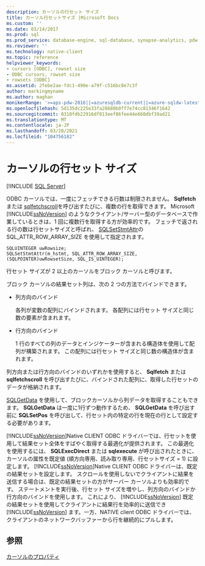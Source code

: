 ```yaml
---
description: カーソルの行セット サイズ
title: カーソル行セットサイズ |Microsoft Docs
ms.custom: ''
ms.date: 03/14/2017
ms.prod: sql
ms.prod_service: database-engine, sql-database, synapse-analytics, pdw
ms.reviewer: ''
ms.technology: native-client
ms.topic: reference
helpviewer_keywords:
- cursors [ODBC], rowset size
- ODBC cursors, rowset size
- rowsets [ODBC]
ms.assetid: 2febe2ae-fdc1-490e-a79f-c516bc8e7c3f
author: markingmyname
ms.author: maghan
monikerRange: '>=aps-pdw-2016||=azuresqldb-current||=azure-sqldw-latest||>=sql-server-2016||>=sql-server-linux-2017||=azuresqldb-mi-current'
ms.openlocfilehash: 5d135dc225e33fa28680b0ff7e74cc81346f1642
ms.sourcegitcommit: 0310fdb22916df013eef86fee44e660dbf39ad21
ms.translationtype: MT
ms.contentlocale: ja-JP
ms.lasthandoff: 03/20/2021
ms.locfileid: "104756182"
---
```

# <a name="cursor-rowset-size"></a>カーソルの行セット サイズ
[!INCLUDE [SQL Server](../../../includes/applies-to-version/sql-asdb-asdbmi-asa-pdw.md)]

  ODBC カーソルでは、一度にフェッチできる行数は制限されません。 **Sqlfetch** または [sqlfetchscroll](../../../relational-databases/native-client-odbc-api/sqlfetchscroll.md)を呼び出すたびに、複数の行を取得できます。 Microsoft [!INCLUDE[ssNoVersion](../../../includes/ssnoversion-md.md)] のようなクライアント/サーバー型のデータベースで作業しているときは、1 回に複数行を取得する方が効率的です。 フェッチで返される行の数は行セットサイズと呼ばれ、 [SQLSetStmtAttr](../../../relational-databases/native-client-odbc-api/sqlsetstmtattr.md)の SQL_ATTR_ROW_ARRAY_SIZE を使用して指定されます。  
  
```  
SQLUINTEGER uwRowsize;  
SQLSetStmtAttr(m_hstmt, SQL_ATTR_ROW_ARRAY_SIZE, (SQLPOINTER)uwRowsetSize, SQL_IS_UINTEGER);  
```  
  
 行セット サイズが 2 以上のカーソルをブロック カーソルと呼びます。  
  
 ブロック カーソルの結果セット列は、次の 2 つの方法でバインドできます。  
  
-   列方向のバインド  
  
     各列が変数の配列にバインドされます。 各配列には行セット サイズと同じ数の要素が含まれます。  
  
-   行方向のバインド  
  
     1 行のすべての列のデータとインジケーターが含まれる構造体を使用して配列が構築されます。 この配列には行セット サイズと同じ数の構造体が含まれます。  
  
 列方向または行方向のバインドのいずれかを使用すると、 **Sqlfetch** または **sqlfetchscroll** を呼び出すたびに、バインドされた配列に、取得した行セットのデータが格納されます。  
  
 [SQLGetData](../../../relational-databases/native-client-odbc-api/sqlgetdata.md) を使用して、ブロックカーソルから列データを取得することもできます。 **SQLGetData** は一度に1行ずつ動作するため、 **SQLGetData** を呼び出す前に **SQLSetPos** を呼び出して、行セット内の特定の行を現在の行として設定する必要があります。  
  
 [!INCLUDE[ssNoVersion](../../../includes/ssnoversion-md.md)]Native CLIENT ODBC ドライバーでは、行セットを使用して結果セット全体をすばやく取得する最適化が提供されます。 この最適化を使用するには、 **SQLExecDirect** または **sqlexecute** が呼び出されたときに、カーソルの属性を既定値 (順方向専用、読み取り専用、行セットサイズ = 1) に設定します。 [!INCLUDE[ssNoVersion](../../../includes/ssnoversion-md.md)]Native CLIENT ODBC ドライバーは、既定の結果セットを設定します。 スクロールを使用しないでクライアントに結果を送信する場合は、既定の結果セットの方がサーバー カーソルよりも効率的です。 ステートメントを実行後、行セット サイズを増やし、列方向のバインドか行方向のバインドを使用します。 これにより、 [!INCLUDE[ssNoVersion](../../../includes/ssnoversion-md.md)] 既定の結果セットを使用してクライアントに結果行を効率的に送信でき [!INCLUDE[ssNoVersion](../../../includes/ssnoversion-md.md)] ます。一方、NATIVE client ODBC ドライバーでは、クライアントのネットワークバッファーから行を継続的にプルします。  
  
## <a name="see-also"></a>参照  
 [カーソルのプロパティ](../../../relational-databases/native-client-odbc-cursors/properties/cursor-properties.md)  
  
  

